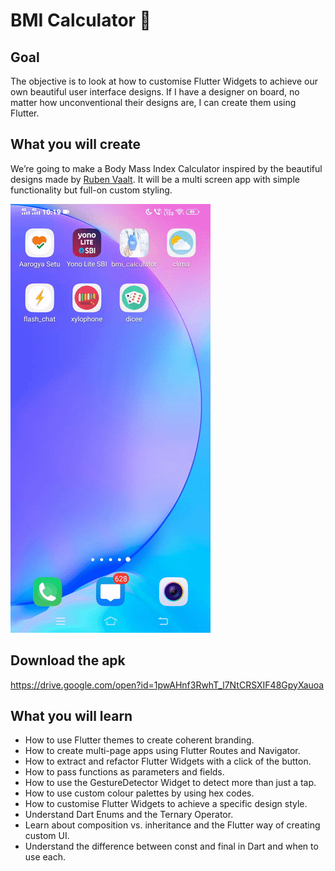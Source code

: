 # BMI Calculator 💪

## Goal

The objective is to look at how to customise Flutter Widgets to achieve our own beautiful user interface designs. If I have a designer on board, no matter how unconventional their designs are, I can create them using Flutter. 


## What you will create

We’re going to make a Body Mass Index Calculator inspired by the beautiful designs made by [Ruben Vaalt](https://dribbble.com/shots/4585382-Simple-BMI-Calculator). It will be a multi screen app with simple functionality but full-on custom styling. 

![Finished App](https://github.com/dhanunda/vedios/blob/master/bmi-gif.gif)

## Download the apk

https://drive.google.com/open?id=1pwAHnf3RwhT_l7NtCRSXIF48GpyXauoa

## What you will learn

- How to use Flutter themes to create coherent branding. 
- How to create multi-page apps using Flutter Routes and Navigator.
- How to extract and refactor Flutter Widgets with a click of the button. 
- How to pass functions as parameters and fields.
- How to use the GestureDetector Widget to detect more than just a tap.
- How to use custom colour palettes by using hex codes.
- How to customise Flutter Widgets to achieve a specific design style.
- Understand Dart Enums and the Ternary Operator.
- Learn about composition vs. inheritance and the Flutter way of creating custom UI.
- Understand the difference between const and final in Dart and when to use each.

